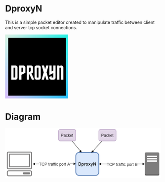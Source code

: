 # DproxyN

This is a simple packet editor created to manipulate traffic between client and server tcp socket connections.

![alt text](https://raw.githubusercontent.com/MDalfre/DProxyN/master/.github/images/logo.png)

# Diagram 

![alt text](https://raw.githubusercontent.com/MDalfre/DProxyN/master/.github/images/dproxyn-diagram.png)
